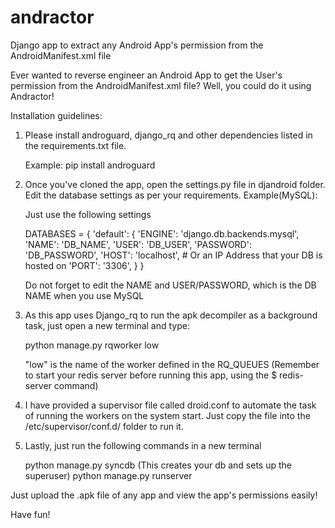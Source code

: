 # andractor
Django app to extract any Android App's permission from the AndroidManifest.xml file

Ever wanted to reverse engineer an Android App to get the User's permission from the AndroidManifest.xml file?  Well, you could
do it using Andractor!

Installation guidelines:

1) Please install androguard, django_rq and other dependencies listed in the requirements.txt file.

    Example: pip install androguard


2)  Once you've cloned the app, open the settings.py file in djandroid folder.
    Edit the database settings as per your requirements. 
    Example(MySQL):
    
    Just use the following settings
    
    DATABASES = {
    'default': {
        'ENGINE': 'django.db.backends.mysql', 
        'NAME': 'DB_NAME',
        'USER': 'DB_USER',
        'PASSWORD': 'DB_PASSWORD',
        'HOST': 'localhost',   # Or an IP Address that your DB is hosted on
        'PORT': '3306',
              }
                }
                
    Do not forget to edit the NAME and USER/PASSWORD, which is the DB NAME when you use MySQL
    
3)  As this app uses Django_rq to run the apk decompiler as a background task, just open a new terminal and type:
    
    python manage.py rqworker low
    
    "low" is the name of the worker defined in the RQ_QUEUES 
    (Remember to start your redis server before running this app, using the $ redis-server command)
    
4)  I have provided a supervisor file called droid.conf to automate the task of running the workers on the system start.
    Just copy the file into the /etc/supervisor/conf.d/ folder to run it.
    
5)  Lastly, just run the following commands in a new terminal

    python manage.py syncdb (This creates your db and sets up the superuser)
    python manage.py runserver 
    
    
Just upload the .apk file of any app and view the app's permissions easily!

Have fun!
    

    
